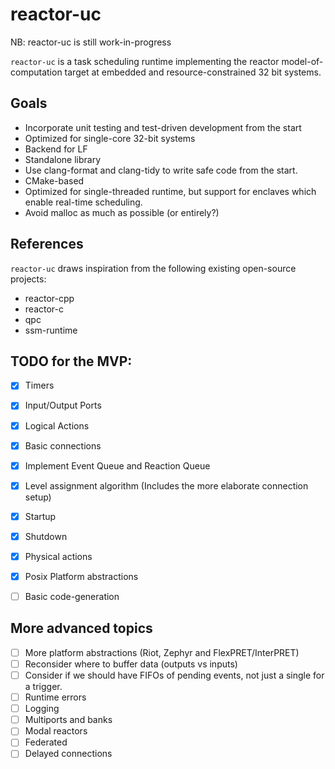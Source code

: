 # reactor-uc

NB: reactor-uc is still work-in-progress

`reactor-uc` is a task scheduling runtime implementing the reactor
model-of-computation target at embedded and resource-constrained 32 bit systems.

## Goals
- Incorporate unit testing and test-driven development from the start
- Optimized for single-core 32-bit systems
- Backend for LF
- Standalone library
- Use clang-format and clang-tidy to write safe code from the start.
- CMake-based
- Optimized for single-threaded runtime, but support for enclaves which enable 
real-time scheduling.
- Avoid malloc as much as possible (or entirely?)

## References
`reactor-uc` draws inspiration from the following existing open-source projects:
- reactor-cpp
- reactor-c
- qpc
- ssm-runtime

## TODO for the MVP:
- [x] Timers
- [x] Input/Output Ports
- [x] Logical Actions
- [x] Basic connections
- [x] Implement Event Queue and Reaction Queue
- [x] Level assignment algorithm (Includes the more elaborate connection setup)
- [x] Startup
- [x] Shutdown
- [x] Physical actions
- [x] Posix Platform abstractions
- [ ] Basic code-generation


## More advanced topics
- [ ] More platform abstractions (Riot, Zephyr and FlexPRET/InterPRET)
- [ ] Reconsider where to buffer data (outputs vs inputs)
- [ ] Consider if we should have FIFOs of pending events, not just a single for a trigger.
- [ ] Runtime errors
- [ ] Logging
- [ ] Multiports and banks
- [ ] Modal reactors
- [ ] Federated
- [ ] Delayed connections